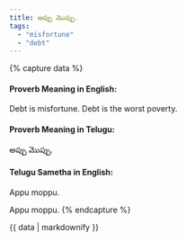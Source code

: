 ```yaml
---
title: అప్పు మొప్పు.
tags:
  - "misfortune"
  - "debt"
---
```


{% capture data %}
#### Proverb Meaning in English:
Debt is misfortune.
Debt is the worst poverty.

#### Proverb Meaning in Telugu:
అప్పు మొప్పు.

#### Telugu Sametha in English:
Appu moppu.

Appu moppu.
{% endcapture %}

{{ data | markdownify }}

